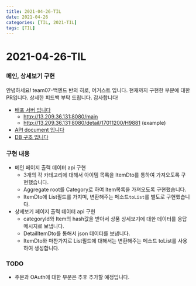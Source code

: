 ```yaml
---
title: 2021-04-26-TIL
date: 2021-04-26
categories: [TIL, 2021-TIL]
tags: [TIL]
---
```


# 2021-04-26-TIL

### 메인, 상세보기 구현

안녕하세요! team07-백엔드 반의 히로, 어거스트 입니다. 현재까지 구현한 부분에 대한 PR입니다.
상세한 피드백 부탁 드립니다. 감사합니다!

- [배포 서버 입니다](http://13.209.36.131:8080/)
  - http://13.209.36.131:8080/main
  - http://13.209.36.131:8080/detail/17011200/H9881  (example)
- [API document 입니다](https://github.com/Polynomeer/sidedish/wiki/API-Document)
- [DB 구조 입니다](https://github.com/Polynomeer/sidedish/wiki/DB-Design)

### 구현 내용

- 메인 페이지 출력 데이터 api 구현
  - 3개의 각 카테고리에 대해서 아이템 목록을 ItemDto를 통하여 가져오도록 구현했습니다.
  - Aggregate root를 Category로 하여 Item목록을 가져오도록 구현했습니다.
  - ItemDto에 List필드를 가지며, 변환해주는 메소드`toList`를 별도로  구현했습니다.
- 상세보기 페이지 출력 데이터 api 구현
  - categoryId와 Item의 hash값을 받아서 상품 상세보기에 대한 데이터를 응답 메시지로 보냅니다.
  - DetailItemDto를 통해서 json 데이터를 보냅니다.
  - ItemDto와 마찬가지로 List필드에 대해서는 변환해주는 메소드 toList를 사용하여 생성합니다.

### TODO

- 주문과 OAuth에 대한 부분은 추후 추가할 예정입니다.
